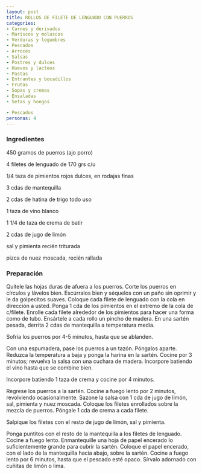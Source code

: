 ```yaml
---
layout: post
title: ROLLOS DE FILETE DE LENGUADO CON PUERROS
categories:
- Carnes y derivados
- Mariscos y moluscos
- Verduras y legumbres
- Pescados
- Arroces
- Salsas
- Postres y dulces
- Huevos y lacteos
- Pastas
- Entrantes y bocadillos
- Frutas
- Sopas y cremas
- Ensaladas
- Setas y hongos

- Pescados
personas: 4 
---
```

<h3>Ingredientes</h3>
450 gramos de puerros (ajo porro)

4 filetes de lenguado de 170 grs c/u

1/4 taza de pimientos rojos dulces, en rodajas finas

3 cdas de mantequilla

2 cdas de hatina de trigo todo uso

1 taza de vino blanco

1 1/4 de taza de crema de batir

2 cdas de jugo de limón

sal y pimienta recién triturada

pizca de nuez moscada, recién rallada

<h3>Preparación</h3>
Quítele las hojas duras de afuera a los puerros. Corte los puerros en círculos y lávelos bien. Escúrralos bien y séquelos con un paño sin oprimir y le da golpecitos suaves. Coloque cada filete de lenguado con la cola en dirección a usted. Ponga 1 cda de los pimientos en el extremo de la cola de c/filete. Enrolle cada filete alrededor de los pimientos para hacer una forma como de tubo. Ensártele a cada rollo un pincho de madera. En una sartén pesada, derrita 2 cdas de mantequilla a temperatura media.

Sofría los puerros por 4-5 minutos, hasta que se ablanden.

Con una espumadera, pase los puerros a un tazón. Póngalos aparte. Reduzca la temperatura a baja y ponga la harina en la sartén. Cocine por 3 minutos; revuelva la salsa con una cuchara de madera. Incorpore batiendo el vino hasta que se combine bien.

Incorpore batiendo 1 taza de crema y cocine por 4 minutos.

Regrese los puerros a la sartén. Cocine a fuego lento por 2 minutos, revolviendo ocasionalmente. Sazone la salsa con 1 cda de jugo de limón, sal, pimienta y nuez moscada. Coloque los filetes enrollados sobre la mezcla de puerros. Póngale 1 cda de crema a cada filete.

Salpique los filetes con el resto de jugo de limón, sal y pimienta.

Ponga puntitos con el resto de la mantequilla a los filetes de lenguado. Cocine a fuego lento. Enmantequille una hoja de papel encerado lo suficientemente grande para cubrir la sartén. Coloque el papel encerado, con el lado de la mantequilla hacia abajo, sobre la sartén. Cocine a fuego lento por 6 minutos, hasta que el pescado esté opaco. Sírvalo adornado con cuñitas de limón o lima.

